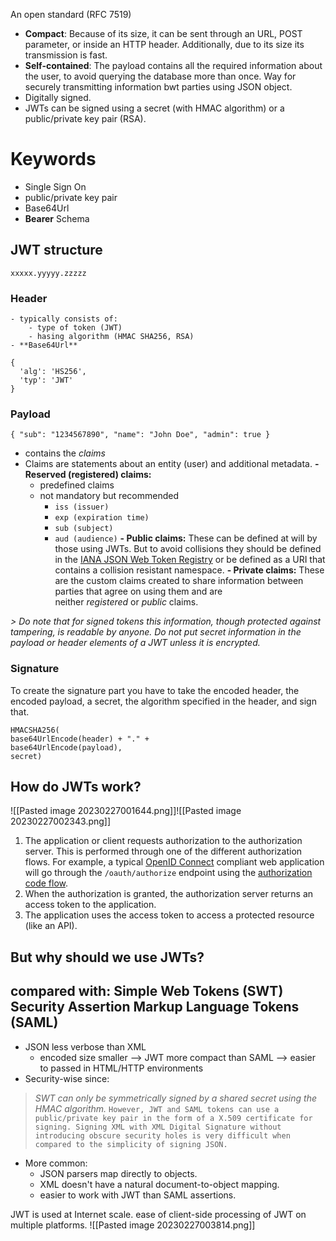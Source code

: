 An open standard (RFC 7519)
-   **Compact**: Because of its size, it can be sent through an URL, POST parameter, or inside an HTTP header. Additionally, due to its size its transmission is fast.
-   **Self-contained**: The payload contains all the required information about the user, to avoid querying the database more than once.
Way for securely transmitting information bwt parties using JSON object.
- Digitally signed.
- JWTs can be signed using a secret (with HMAC algorithm) or a public/private key pair (RSA).

# Keywords
- Single Sign On
- public/private key pair
- Base64Url
- **Bearer** Schema
## JWT structure

`xxxxx.yyyyy.zzzzz`

### Header
	- typically consists of:
		- type of token (JWT)
		- hasing algorithm (HMAC SHA256, RSA)
	- **Base64Url**
```
{
  'alg': 'HS256',
  'typ': 'JWT'
}
```

### Payload
```
{ "sub": "1234567890", "name": "John Doe", "admin": true }
```

- contains the *claims*
- Claims are statements about an entity (user) and additional metadata.
	**- Reserved (registered) claims:**
	- predefined claims
	- not mandatory but recommended
		- `iss (issuer)`
		- `exp (expiration time)`
		- `sub (subject)`
		- `aud (audience)`
	**- Public claims:**
		These can be defined at will by those using JWTs. But to avoid collisions they should be defined in the [IANA JSON Web Token Registry](https://www.iana.org/assignments/jwt/jwt.xhtml) or be defined as a URI that contains a collision resistant namespace.
	**- Private claims:**
		These are the custom claims created to share information between parties that agree on using them and are neither _registered_ or _public_ claims.

*> Do note that for signed tokens this information, though protected against tampering, is readable by anyone. Do not put secret information in the payload or header elements of a JWT unless it is encrypted.*

### Signature
To create the signature part you have to take the encoded header, the encoded payload, a secret, the algorithm specified in the header, and sign that.

```
HMACSHA256( 
base64UrlEncode(header) + "." + 
base64UrlEncode(payload), 
secret)
``` 

## How do JWTs work?

![[Pasted image 20230227001644.png]]![[Pasted image 20230227002343.png]]
1.  The application or client requests authorization to the authorization server. This is performed through one of the different authorization flows. For example, a typical [OpenID Connect](http://openid.net/connect/) compliant web application will go through the `/oauth/authorize` endpoint using the [authorization code flow](http://openid.net/specs/openid-connect-core-1_0.html#CodeFlowAuth).
2.  When the authorization is granted, the authorization server returns an access token to the application.
3.  The application uses the access token to access a protected resource (like an API).

## But why should we use JWTs?

compared with: 
	 **Simple Web Tokens (SWT)**
	 **Security Assertion Markup Language Tokens (SAML)**
--

- JSON less verbose than XML
	- encoded size smaller --> JWT more compact than SAML --> easier to passed in HTML/HTTP environments
- Security-wise since:
> *SWT can only be symmetrically signed by a shared secret using the HMAC algorithm.*
`However, JWT and SAML tokens can use a public/private key pair in the form of a X.509 certificate for signing. Signing XML with XML Digital Signature without introducing obscure security holes is very difficult when compared to the simplicity of signing JSON.`

- More common:
	- JSON parsers map directly to objects.
	- XML doesn't have a natural document-to-object mapping.
	- easier to work with JWT than SAML assertions.

JWT is used at Internet scale.
	 ease of client-side processing of JWT on multiple platforms.
![[Pasted image 20230227003814.png]] 